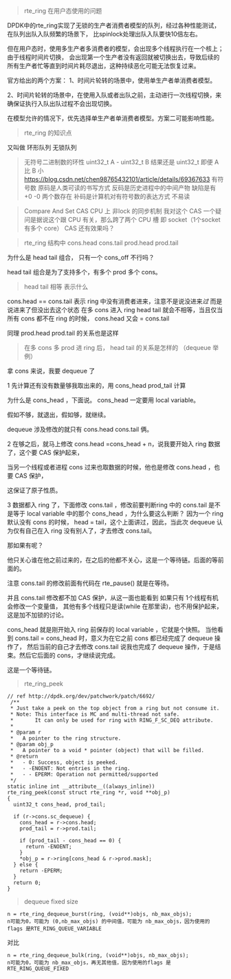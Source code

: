 
> rte_ring 在用户态使用的问题

  DPDK中的rte_ring实现了无锁的生产者消费者模型的队列，经过各种性能测试，在队列出队入队频繁的场景下，
  比spinlock处理出队入队要快10倍左右。

  但在用户态时，使用多生产者多消费者的模型，会出现多个线程执行在一个核上；由于线程时间片切换，
  会出现第一个生产者没有返回就被切换出去，导致后续的所有生产者忙等直到时间片耗尽退出，这种持续恶化可能无法恢复过来。

  官方给出的两个方案：
  1、时间片轮转的场景中，使用单生产者单消费者模型。

  2、时间片轮转的场景中，在使用入队或者出队之前，主动进行一次线程切换，来确保证执行入队出队过程不会出现切换。


  在模型允许的情况下，优先选择单生产者单消费者模型。方案二可能影响性能。
  
> rte_ring 的知识点

  又叫做 环形队列 无锁队列

> 无符号二进制数的环性 
  uint32_t A - uint32_t B  结果还是 uint32_t 即便 A 比 B 小
  https://blog.csdn.net/chen98765432101/article/details/69367633
  有符号数 原码是人类可读的书写方式 反码是历史进程中的中间产物 缺陷是有 +0 -0 两个数存在
  补码是计算机对有符号数的表达方式 不易读
    
> Compare And Set CAS  CPU 上 非lock 的同步机制
  我对这个 CAS 一个疑问是据说这个跟 CPU 有关，那么跨了两个 CPU 槽 即 socket（1个socket有多个 core）
  CAS 还有效果吗？
  
  
> rte_ring 结构中 cons.head cons.tail prod.head prod.tail

  为什么是 head tail 组合， 只有一个 cons_off 不行吗？

  head tail 组合是为了支持多个，有多个 prod 多个 cons。

> head tail 相等 表示什么

  cons.head == cons.tail 表示 ring 中没有消费者进来，注意不是说没进来*过*
  而是说进来了但没出去这个状态
  在多 cons 进入 ring head tail 就会不相等，当且仅当 所有 cons 都不在 ring 的时候，
  cons.head 又会 = cons.tail

  同理 prod.head prod.tail 的关系也是这样

> 在多 cons 多 prod 进 ring 后， head tail 的关系是怎样的 （dequeue 举例）

  拿 cons 来说，我要 dequeue 了

  1 先计算还有没有数量够我取出来的，用 cons_head  prod_tail 计算

  为什么是 cons_head ，下面说。 cons_head 一定要用 local variable。

  假如不够，就退出，假如够，就继续。

  dequeue 涉及修改的就只有 cons.head cons.tail 俩。

  2 在够之后，就马上修改 cons.head =cons_head + n，说我要开始入 ring 数据了，这个要 CAS 保护起来，

  当另一个线程或者进程 cons 过来也取数据的时候，他也是修改 cons.head ，也要 CAS 保护，

  这保证了原子性质。

  3 数据都入 ring 了，下面修改 cons.tail ，修改前要判断ring 中的 cons.tail 是不是等于
  local variable 中的那个 cons_head ，为什么要这么判断？
  因为一个 ring 默认没有 cons 的时候， head = tail，这个上面讲过，因此，当此次 dequeue
  认为仅有自己在入 ring 没有别人了，才去修改 cons.tail。

  那如果有呢？

  他只关心谁在他之前过来的，在之后的他都不关心，这是一个等待链。后面的等前面的。

  注意 cons.tail 的修改前面有代码在 rte_pause() 就是在等待。

  并且 cons.tail 修改都不加 CAS 保护，从这一面也能看到 如果只有 1个线程有机会修改一个变量值，
  其他有多个线程只是读(while 在那里读)，也不用保护起来，这是加不加锁的讨论。

  cons_head 就是刚开始入 ring 前保存的 local variable ，它就是个快照。
  当他看到 cons.tail = cons_head 时，意义为在它之前 cons 都已经完成了 dequeue 操作了，
  然后当前的自己才去修改 cons.tail 说我也完成了 dequeue 操作，于是结束。然后它后面的 cons，才继续说完成。

  这是一个等待链。




> rte_ring_peek

  ```
  // ref http://dpdk.org/dev/patchwork/patch/6692/
   /**
   * Just take a peek on the top object from a ring but not consume it.
   * Note: This interface is MC and multi-thread not safe.
   *       It can only be used for ring with RING_F_SC_DEQ attribute.
   *
   * @param r
   *   A pointer to the ring structure.
   * @param obj_p
   *   A pointer to a void * pointer (object) that will be filled.
   * @return
   *   - 0: Success, object is peeked.
   *   - -ENOENT: Not entries in the ring.
   *   - - EPERM: Operation not permitted/supported
   */
  static inline int __attribute__((always_inline))
  rte_ring_peek(const struct rte_ring *r, void **obj_p)
  {
    uint32_t cons_head, prod_tail;

    if (r->cons.sc_dequeue) {
      cons_head = r->cons.head;
      prod_tail = r->prod.tail;

      if (prod_tail - cons_head == 0) {
        return -ENOENT;
      }
      *obj_p = r->ring[cons_head & r->prod.mask];
    } else {
      return -EPERM;
    }
    return 0;
  }
  ```


> dequeue fixed size
  ```
  n = rte_ring_dequeue_burst(ring, (void**)objs, nb_max_objs);
  n可能为0，可能为 (0,nb_max_objs) 的中间值，可能为 nb_max_objs，因为使用的flags 是RTE_RING_QUEUE_VARIABLE
  ```
  对比
  ```
  n = rte_ring_dequeue_bulk(ring, (void**)objs, nb_max_objs);
  n可能为0，可能为 nb_max_objs，再无其他值，因为使用的flags 是RTE_RING_QUEUE_FIXED
```



